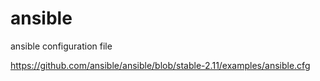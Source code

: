# ansible

ansible configuration file

https://github.com/ansible/ansible/blob/stable-2.11/examples/ansible.cfg